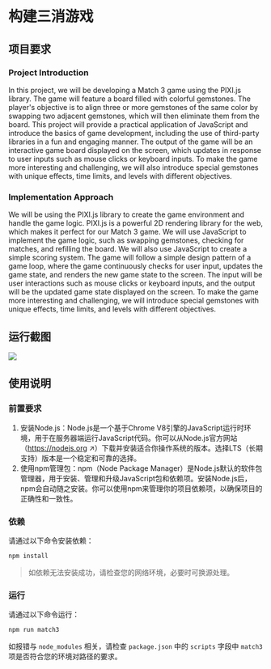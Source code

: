 # 构建三消游戏

## 项目要求

### Project Introduction

In this project, we will be developing a Match 3 game using the PIXI.js library. The game will feature a board filled with colorful gemstones. The player's objective is to align three or more gemstones of the same color by swapping two adjacent gemstones, which will then eliminate them from the board. This project will provide a practical application of JavaScript and introduce the basics of game development, including the use of third-party libraries in a fun and engaging manner. The output of the game will be an interactive game board displayed on the screen, which updates in response to user inputs such as mouse clicks or keyboard inputs. To make the game more interesting and challenging, we will also introduce special gemstones with unique effects, time limits, and levels with different objectives.

### Implementation Approach

We will be using the PIXI.js library to create the game environment and handle the game logic. PIXI.js is a powerful 2D rendering library for the web, which makes it perfect for our Match 3 game. We will use JavaScript to implement the game logic, such as swapping gemstones, checking for matches, and refilling the board. We will also use JavaScript to create a simple scoring system. The game will follow a simple design pattern of a game loop, where the game continuously checks for user input, updates the game state, and renders the new game state to the screen. The input will be user interactions such as mouse clicks or keyboard inputs, and the output will be the updated game state displayed on the screen. To make the game more interesting and challenging, we will introduce special gemstones with unique effects, time limits, and levels with different objectives.

## 运行截图

![](./static/images/screenshot.png)


## 使用说明

### 前置要求

1. 安装Node.js：Node.js是一个基于Chrome V8引擎的JavaScript运行时环境，用于在服务器端运行JavaScript代码。你可以从Node.js官方网站（https://nodejs.org ↗）下载并安装适合你操作系统的版本。选择LTS（长期支持）版本是一个稳定和可靠的选择。
2. 使用npm管理包：npm（Node Package Manager）是Node.js默认的软件包管理器，用于安装、管理和升级JavaScript包和依赖项。安装Node.js后，npm会自动随之安装。你可以使用npm来管理你的项目依赖项，以确保项目的正确性和一致性。

### 依赖

请通过以下命令安装依赖：

```bash
npm install
```

> 如依赖无法安装成功，请检查您的网络环境，必要时可换源处理。

### 运行

请通过以下命令运行：

```bash
npm run match3
```

如报错与 `node_modules` 相关，请检查 `package.json` 中的 `scripts` 字段中 `match3` 项是否符合您的环境对路径的要求。